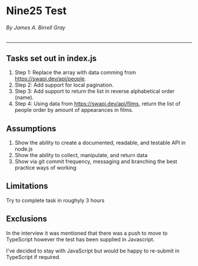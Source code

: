 # Nine25 Test
###### By James A. Birrell Gray
---
## Tasks set out in index.js

1. Step 1: Replace the array with data comming from https://swapi.dev/api/people.
2. Step 2: Add support for local pagination.
3. Step 3: Add support to return the list in reverse alphabetical order (name).
4. Step 4: Using data from https://swapi.dev/api/films, return the list of people order by amount of appearances in films.

## Assumptions

1. Show the ability to create a documented, readable, and testable API in node.js
2. Show the ability to collect, manipulate, and return data
3. Show via git commit frequency, messaging and branching the best practice ways of working

## Limitations 

Try to complete task in roughyly 3 hours

## Exclusions

In the interview it was mentioned that there was a push to move to TypeScript however the test has been supplied in Javascript. 

I've decided to stay with JavaScript but would be happy to re-submit in TypeScript if required.
